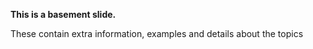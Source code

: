 **This is a basement slide.**

These contain extra information, examples and details about the topics
